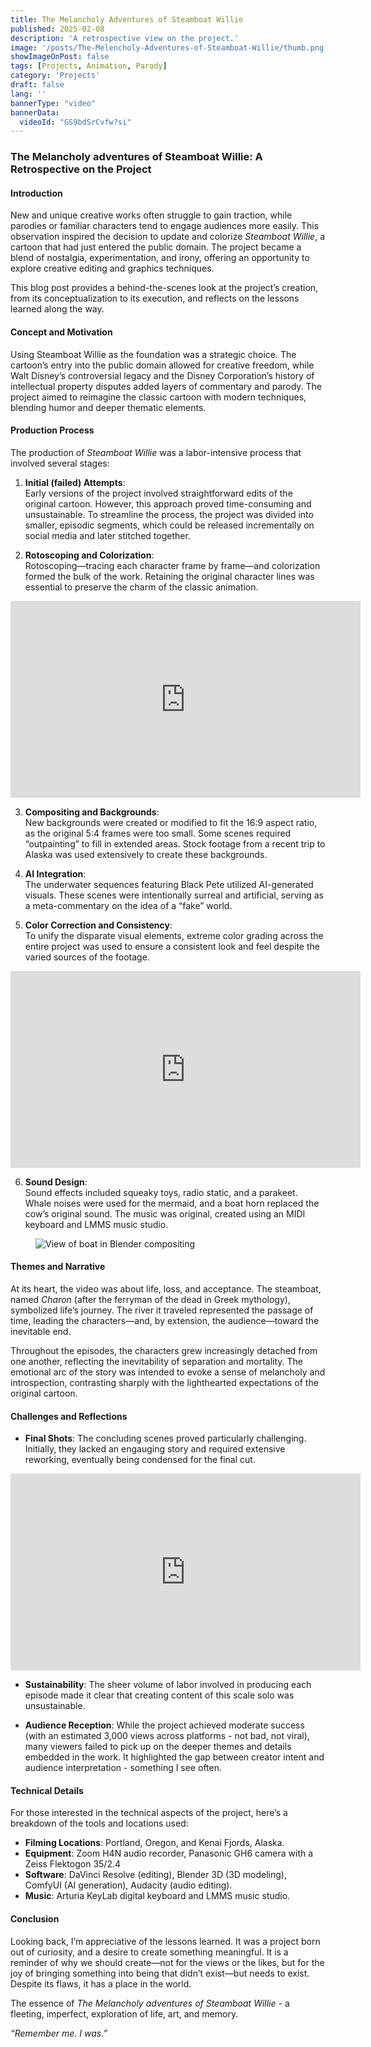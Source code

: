 ```yaml
---
title: The Melancholy Adventures of Steamboat Willie
published: 2025-02-08
description: 'A retrospective view on the project.'
image: '/posts/The-Melencholy-Adventures-of-Steamboat-Willie/thumb.png'
showImageOnPost: false
tags: [Projects, Animation, Parody]
category: 'Projects'
draft: false 
lang: ''
bannerType: "video"
bannerData: 
  videoId: "GS9bdSrCvfw?si"
---
```

<!-- <iframe width="100%" height="468" src="https://www.youtube.com/embed/GS9bdSrCvfw?si=3-TWFDISeYHEQ7Bv" title="YouTube video player" frameborder="0" allow="accelerometer; autoplay; clipboard-write; encrypted-media; gyroscope; picture-in-picture; " referrerpolicy="strict-origin-when-cross-origin" allowfullscreen></iframe> -->

### **The Melancholy adventures of Steamboat Willie: A Retrospective on the Project**

#### **Introduction**
New and unique creative works often struggle to gain traction, while parodies or familiar characters tend to engage audiences more easily. This observation inspired the decision to update and colorize *Steamboat Willie*, a cartoon that had just entered the public domain. The project became a blend of nostalgia, experimentation, and irony, offering an opportunity to explore creative editing and graphics techniques.

This blog post provides a behind-the-scenes look at the project’s creation, from its conceptualization to its execution, and reflects on the lessons learned along the way.

#### **Concept and Motivation**
Using Steamboat Willie as the foundation was a strategic choice. The cartoon’s entry into the public domain allowed for creative freedom, while Walt Disney’s controversial legacy and the Disney Corporation’s history of intellectual property disputes added layers of commentary and parody. The project aimed to reimagine the classic cartoon with modern techniques, blending humor and deeper thematic elements.

#### **Production Process**
The production of *Steamboat Willie* was a labor-intensive process that involved several stages:

1. **Initial (failed) Attempts**:  
   Early versions of the project involved straightforward edits of the original cartoon. However, this approach proved time-consuming and unsustainable. To streamline the process, the project was divided into smaller, episodic segments, which could be released incrementally on social media and later stitched together.

2. **Rotoscoping and Colorization**:  
   Rotoscoping—tracing each character frame by frame—and colorization formed the bulk of the work. Retaining the original character lines was essential to preserve the charm of the classic animation.
<iframe width="560" height="315" src="https://www.youtube-nocookie.com/embed/TlmBrhCwX_I?si=dH5iKUVLSFurjvSq&amp;controls=0&modestbranding=1&rel=0" title="YouTube video player" frameborder="0" allow="accelerometer; autoplay; clipboard-write; encrypted-media; gyroscope; picture-in-picture;" referrerpolicy="strict-origin-when-cross-origin" allowfullscreen></iframe>

3. **Compositing and Backgrounds**:  
   New backgrounds were created or modified to fit the 16:9 aspect ratio, as the original 5:4 frames were too small. Some scenes required “outpainting” to fill in extended areas. Stock footage from a recent trip to Alaska was used extensively to create these backgrounds.

4. **AI Integration**:  
   The underwater sequences featuring Black Pete utilized AI-generated visuals. These scenes were intentionally surreal and artificial, serving as a meta-commentary on the idea of a “fake” world.

5. **Color Correction and Consistency**:  
   To unify the disparate visual elements, extreme color grading across the entire project was used to ensure a consistent look and feel despite the varied sources of the footage.
<iframe width="560" height="315" src="https://www.youtube.com/embed/3rTQliK1MAU?si=SMEKRiJ_Rlmpq1oT&controls=0&modestbranding=1&rel=0" 
title="YouTube video player" frameborder="0" allow="accelerometer; autoplay; clipboard-write; encrypted-media; gyroscope; picture-in-picture;" referrerpolicy="strict-origin-when-cross-origin" allowfullscreen></iframe>

6. **Sound Design**:  
   Sound effects included squeaky toys, radio static, and a parakeet. Whale noises were used for the mermaid, and a boat horn replaced the cow’s original sound. The music was original, created using an MIDI keyboard and LMMS music studio.

<div style="padding-left: 40px; padding-right: 40px;">
  <img src="/posts/The-Melencholy-Adventures-of-Steamboat-Willie/Blender.png" alt="View of boat in Blender compositing" style="max-width: 100%; height: auto;">
</div>

#### **Themes and Narrative**
At its heart, the video was about life, loss, and acceptance. The steamboat, named *Charon* (after the ferryman of the dead in Greek mythology), symbolized life’s journey. The river it traveled represented the passage of time, leading the characters—and, by extension, the audience—toward the inevitable end.

Throughout the episodes, the characters grew increasingly detached from one another, reflecting the inevitability of separation and mortality. The emotional arc of the story was intended to evoke a sense of melancholy and introspection, contrasting sharply with the lighthearted expectations of the original cartoon.

#### **Challenges and Reflections**
- **Final Shots**:   The concluding scenes proved particularly challenging. Initially, they lacked an engauging story and required extensive reworking, eventually being condensed for the final cut.
<iframe width="560" height="315" src="https://www.youtube.com/embed/jGCAgHO-oCQ?si=4rYzPYcDph1ztXze&controls=0&modestbranding=1&rel=0" title="YouTube video player" frameborder="0" allow="accelerometer; autoplay; clipboard-write; encrypted-media; gyroscope; picture-in-picture;" referrerpolicy="strict-origin-when-cross-origin" allowfullscreen></iframe>

- **Sustainability**: The sheer volume of labor involved in producing each episode made it clear that creating content of this scale solo was unsustainable.

- **Audience Reception**: While the project achieved moderate success (with an estimated 3,000 views across platforms - not bad, not viral), many viewers failed to pick up on the deeper themes and details embedded in the work. It highlighted the gap between creator intent and audience interpretation - something I see often.

#### **Technical Details**
For those interested in the technical aspects of the project, here’s a breakdown of the tools and locations used:
- **Filming Locations**: Portland, Oregon, and Kenai Fjords, Alaska.
- **Equipment**: Zoom H4N audio recorder, Panasonic GH6 camera with a Zeiss Flektogon 35/2.4
- **Software**: DaVinci Resolve (editing), Blender 3D (3D modeling), ComfyUI (AI generation), Audacity (audio editing).
- **Music**: Arturia KeyLab digital keyboard and LMMS music studio.

#### **Conclusion**
Looking back, I’m appreciative of the lessons learned. It was a project born out of curiosity, and a desire to create something meaningful. It is a reminder of why we should create—not for the views or the likes, but for the joy of bringing something into being that didn’t exist—but needs to exist. Despite its flaws, it has a place in the world.


The essence of *The Melancholy adventures of Steamboat Willie* - a fleeting, imperfect, exploration of life, art, and memory. 

*“Remember me. I was.”*  